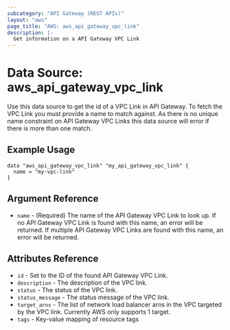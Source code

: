 ```yaml
---
subcategory: "API Gateway (REST APIs)"
layout: "aws"
page_title: "AWS: aws_api_gateway_vpc_link"
description: |-
  Get information on a API Gateway VPC Link
---
```


# Data Source: aws_api_gateway_vpc_link

Use this data source to get the id of a VPC Link in
API Gateway. To fetch the VPC Link you must provide a name to match against. 
As there is no unique name constraint on API Gateway VPC Links this data source will 
error if there is more than one match.

## Example Usage

```hcl
data "aws_api_gateway_vpc_link" "my_api_gateway_vpc_link" {
  name = "my-vpc-link"
}
```

## Argument Reference

 * `name` - (Required) The name of the API Gateway VPC Link to look up. If no API Gateway VPC Link is found with this name, an error will be returned. 
 If multiple API Gateway VPC Links are found with this name, an error will be returned.

## Attributes Reference

 * `id` - Set to the ID of the found API Gateway VPC Link.
 * `description` - The description of the VPC link.
 * `status` - The status of the VPC link.
 * `status_message` - The status message of the VPC link.
 * `target_arns` - The list of network load balancer arns in the VPC targeted by the VPC link. Currently AWS only supports 1 target.
 * `tags` - Key-value mapping of resource tags
